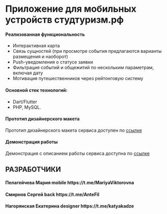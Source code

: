 # Приложение для мобильных устройств студтуризм.рф

<h4>Реализованная функциональность</h4>
<ul>
    <li>Интерактивная карта</li>
    <li>Связь сущностей (при просмотре события предлагаются варианты размещения и наоборот)</li>
    <li>Push-уведомления о статусе заявки</li>
    <li>Фильтрация событий и общежитий по нескольким параметрам, включая дату</li>
    <li>Мотивация путешественников через рейтонговую систему</li>
 </ul>
<h4>Основной стек технологий:</h4>
<ul>
    <li>Dart/Flutter</li>
	<li>PHP, MySQL.</li>
  
 </ul>

<h4>Прототип дизайнерского макета</h4>
<p>Прототип дизайнерского макета сервиса доступен по <a href = 'https://www.figma.com/file/VuOFPzDbZNoppKsCCEUyfc/%D1%81%D1%82%D1%83%D0%B4%D1%82%D1%83%D1%80%D0%B8%D0%B7%D0%BC.%D1%80%D1%84?node-id=0%3A1&t=R4swo91xg0BpZC9i-0'>ссылке</a></p>

<h4>Демонстрация работы</h4>
<p>Демонстрация с описанием работы сервиса доступна по <a href = 'https://drive.google.com/file/d/1kY_LzMcgypS4EkRvzTvFbmg0-EYw5wAO/view?usp=sharing'>ссылке</a></p>

## РАЗРАБОТЧИКИ

<h4>Пелагейчева Мария mobile https://t.me/MariyaViktorovna </h4>
<h4>Смирнов Сергей back https://t.me/AnteFil </h4>
<h4>Нагорянская Екатерина designer  https://t.me/katyakadze</h4> 

